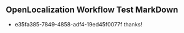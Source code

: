 ## OpenLocalization Workflow Test MarkDown
* e35fa385-7849-4858-adf4-19ed45f0077f thanks!

<!--HONumber=Aug16_HO3-->


